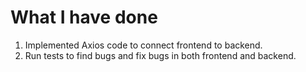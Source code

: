 # What I have done
1. Implemented Axios code to connect frontend to backend.
2. Run tests to find bugs and fix bugs in both frontend and backend.